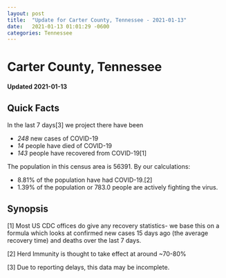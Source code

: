 ```yaml
---
layout: post
title:  "Update for Carter County, Tennessee - 2021-01-13"
date:   2021-01-13 01:01:29 -0600
categories: Tennessee
---
```


# Carter County, Tennessee
#### Updated 2021-01-13

## Quick Facts

In the last 7 days[3] we project there have been
- *248* new cases of COVID-19
- *14* people have died of COVID-19
- *143* people have recovered from COVID-19[1]

The population in this census area is 56391. By our calculations:
- 8.81% of the population have had COVID-19.[2]
- 1.39% of the population or 783.0 people are actively fighting the virus.

## Synopsis




[1] Most US CDC offices do give any recovery statistics- we base this on a formula which looks at confirmed new cases
15 days ago (the average recovery time) and deaths over the last 7 days.

[2] Herd Immunity is thought to take effect at around ~70-80%

[3] Due to reporting delays, this data may be incomplete.
 
    